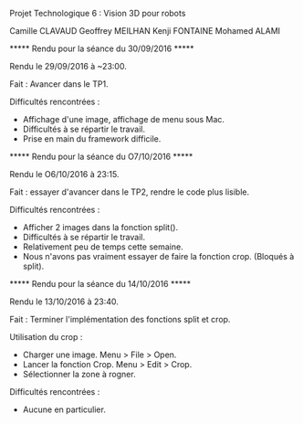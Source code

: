 Projet Technologique 6 : Vision 3D pour robots

Camille CLAVAUD
Geoffrey MEILHAN
Kenji FONTAINE
Mohamed ALAMI

***** Rendu pour la séance du 30/09/2016 *****

Rendu le 29/09/2016 à ~23:00.

Fait : Avancer dans le TP1.

Difficultés rencontrées :
- Affichage d'une image, affichage de menu sous Mac.
- Difficultés à se répartir le travail.
- Prise en main du framework difficile.

***** Rendu pour la séance du O7/10/2016 *****

Rendu le O6/10/2016 à 23:15.

Fait : essayer d'avancer dans le TP2, rendre le code plus lisible.

Difficultés rencontrées :
- Afficher 2 images dans la fonction split().
- Difficultés à se répartir le travail.
- Relativement peu de temps cette semaine.
- Nous n'avons pas vraiment essayer de faire la fonction crop. (Bloqués à split).

***** Rendu pour la séance du 14/10/2016 *****

Rendu le 13/10/2016 à 23:40.

Fait : Terminer l'implémentation des fonctions split et crop.

Utilisation du crop :
- Charger une image. Menu > File > Open.
- Lancer la fonction Crop. Menu > Edit > Crop.
- Sélectionner la zone à rogner.

Difficultés rencontrées :
- Aucune en particulier.
